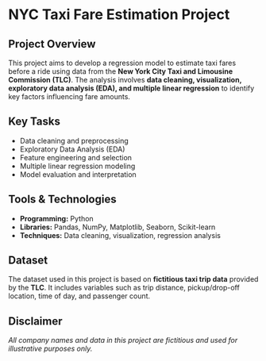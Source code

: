 # **NYC Taxi Fare Estimation Project**

## Project Overview  
This project aims to develop a regression model to estimate taxi fares before a ride using data from the **New York City Taxi and Limousine Commission (TLC)**. The analysis involves **data cleaning, visualization, exploratory data analysis (EDA), and multiple linear regression** to identify key factors influencing fare amounts.  

## Key Tasks  
- Data cleaning and preprocessing  
- Exploratory Data Analysis (EDA)  
- Feature engineering and selection  
- Multiple linear regression modeling  
- Model evaluation and interpretation  

## Tools & Technologies  
- **Programming:** Python  
- **Libraries:** Pandas, NumPy, Matplotlib, Seaborn, Scikit-learn  
- **Techniques:** Data cleaning, visualization, regression analysis  

## Dataset  
The dataset used in this project is based on **fictitious taxi trip data** provided by the **TLC**. It includes variables such as trip distance, pickup/drop-off location, time of day, and passenger count.  

## Disclaimer  
*All company names and data in this project are fictitious and used for illustrative purposes only.*  

